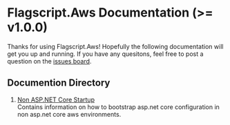 # Flagscript.Aws Documentation (>= v1.0.0)

Thanks for using Flagscript.Aws! Hopefully the following documentation will get you up and running. If you have any quesitons, feel free to post a 
question on the [issues board](../../../issues). 

## Documention Directory

1. [Non ASP.NET Core Startup](./STARTUP.md)  
   Contains information on how to bootstrap asp.net core configuration in non asp.net core aws environments.   

